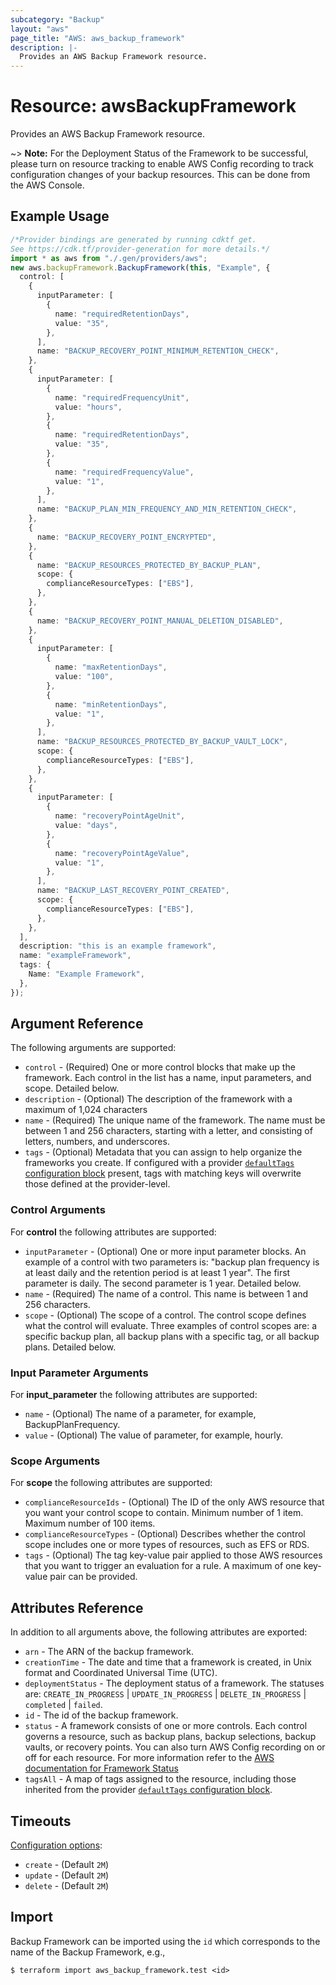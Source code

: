 ```yaml
---
subcategory: "Backup"
layout: "aws"
page_title: "AWS: aws_backup_framework"
description: |-
  Provides an AWS Backup Framework resource.
---
```


# Resource: awsBackupFramework

Provides an AWS Backup Framework resource.

\~> **Note:** For the Deployment Status of the Framework to be successful, please turn on resource tracking to enable AWS Config recording to track configuration changes of your backup resources. This can be done from the AWS Console.

## Example Usage

```typescript
/*Provider bindings are generated by running cdktf get.
See https://cdk.tf/provider-generation for more details.*/
import * as aws from "./.gen/providers/aws";
new aws.backupFramework.BackupFramework(this, "Example", {
  control: [
    {
      inputParameter: [
        {
          name: "requiredRetentionDays",
          value: "35",
        },
      ],
      name: "BACKUP_RECOVERY_POINT_MINIMUM_RETENTION_CHECK",
    },
    {
      inputParameter: [
        {
          name: "requiredFrequencyUnit",
          value: "hours",
        },
        {
          name: "requiredRetentionDays",
          value: "35",
        },
        {
          name: "requiredFrequencyValue",
          value: "1",
        },
      ],
      name: "BACKUP_PLAN_MIN_FREQUENCY_AND_MIN_RETENTION_CHECK",
    },
    {
      name: "BACKUP_RECOVERY_POINT_ENCRYPTED",
    },
    {
      name: "BACKUP_RESOURCES_PROTECTED_BY_BACKUP_PLAN",
      scope: {
        complianceResourceTypes: ["EBS"],
      },
    },
    {
      name: "BACKUP_RECOVERY_POINT_MANUAL_DELETION_DISABLED",
    },
    {
      inputParameter: [
        {
          name: "maxRetentionDays",
          value: "100",
        },
        {
          name: "minRetentionDays",
          value: "1",
        },
      ],
      name: "BACKUP_RESOURCES_PROTECTED_BY_BACKUP_VAULT_LOCK",
      scope: {
        complianceResourceTypes: ["EBS"],
      },
    },
    {
      inputParameter: [
        {
          name: "recoveryPointAgeUnit",
          value: "days",
        },
        {
          name: "recoveryPointAgeValue",
          value: "1",
        },
      ],
      name: "BACKUP_LAST_RECOVERY_POINT_CREATED",
      scope: {
        complianceResourceTypes: ["EBS"],
      },
    },
  ],
  description: "this is an example framework",
  name: "exampleFramework",
  tags: {
    Name: "Example Framework",
  },
});

```

## Argument Reference

The following arguments are supported:

* `control` - (Required) One or more control blocks that make up the framework. Each control in the list has a name, input parameters, and scope. Detailed below.
* `description` - (Optional) The description of the framework with a maximum of 1,024 characters
* `name` - (Required) The unique name of the framework. The name must be between 1 and 256 characters, starting with a letter, and consisting of letters, numbers, and underscores.
* `tags` - (Optional) Metadata that you can assign to help organize the frameworks you create. If configured with a provider [`defaultTags` configuration block](https://registry.terraform.io/providers/hashicorp/aws/latest/docs#default_tags-configuration-block) present, tags with matching keys will overwrite those defined at the provider-level.

### Control Arguments

For **control** the following attributes are supported:

* `inputParameter` - (Optional) One or more input parameter blocks. An example of a control with two parameters is: "backup plan frequency is at least daily and the retention period is at least 1 year". The first parameter is daily. The second parameter is 1 year. Detailed below.
* `name` - (Required) The name of a control. This name is between 1 and 256 characters.
* `scope` - (Optional) The scope of a control. The control scope defines what the control will evaluate. Three examples of control scopes are: a specific backup plan, all backup plans with a specific tag, or all backup plans. Detailed below.

### Input Parameter Arguments

For **input\_parameter** the following attributes are supported:

* `name` - (Optional) The name of a parameter, for example, BackupPlanFrequency.
* `value` - (Optional) The value of parameter, for example, hourly.

### Scope Arguments

For **scope** the following attributes are supported:

* `complianceResourceIds` - (Optional) The ID of the only AWS resource that you want your control scope to contain. Minimum number of 1 item. Maximum number of 100 items.
* `complianceResourceTypes` - (Optional) Describes whether the control scope includes one or more types of resources, such as EFS or RDS.
* `tags` - (Optional) The tag key-value pair applied to those AWS resources that you want to trigger an evaluation for a rule. A maximum of one key-value pair can be provided.

## Attributes Reference

In addition to all arguments above, the following attributes are exported:

* `arn` - The ARN of the backup framework.
* `creationTime` - The date and time that a framework is created, in Unix format and Coordinated Universal Time (UTC).
* `deploymentStatus` - The deployment status of a framework. The statuses are: `CREATE_IN_PROGRESS` | `UPDATE_IN_PROGRESS` | `DELETE_IN_PROGRESS` | `completed` | `failed`.
* `id` - The id of the backup framework.
* `status` - A framework consists of one or more controls. Each control governs a resource, such as backup plans, backup selections, backup vaults, or recovery points. You can also turn AWS Config recording on or off for each resource. For more information refer to the [AWS documentation for Framework Status](https://docs.aws.amazon.com/aws-backup/latest/devguide/API_DescribeFramework.html#Backup-DescribeFramework-response-FrameworkStatus)
* `tagsAll` - A map of tags assigned to the resource, including those inherited from the provider [`defaultTags` configuration block](https://registry.terraform.io/providers/hashicorp/aws/latest/docs#default_tags-configuration-block).

## Timeouts

[Configuration options](https://developer.hashicorp.com/terraform/language/resources/syntax#operation-timeouts):

* `create` - (Default `2M`)
* `update` - (Default `2M`)
* `delete` - (Default `2M`)

## Import

Backup Framework can be imported using the `id` which corresponds to the name of the Backup Framework, e.g.,

```console
$ terraform import aws_backup_framework.test <id>
```
